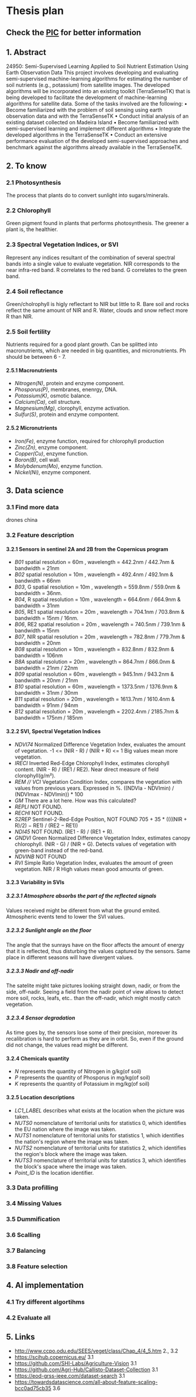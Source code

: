 # Thesis plan

## Check the [PIC](/aux/93748_PIC_Rafael_Candeias.pdf) for better information

## 1. Abstract

24950: Semi-Supervised Learning Applied to Soil Nutrient Estimation Using Earth Observation Data
This project involves developing and evaluating semi-supervised machine-learning algorithms for estimating the number of soil nutrients (e.g., potassium) from satellite images. The developed algorithms will be incorporated into an existing toolkit (TerraSenseTK) that is being developed to facilitate the development of machine-learning algorithms for satellite data. Some of the tasks involved are the following:
• Become familiarized with the problem of soil sensing using earth observation data and with the TerraSenseTK
• Conduct initial analysis of an existing dataset collected on Madeira Island
• Become familiarized with semi-supervised learning and implement different algorithms
• Integrate the developed algorithms in the TerraSenseTK
• Conduct an extensive performance evaluation of the developed semi-supervised approaches and benchmark against the algorithms already available in the TerraSenseTK.

## 2. To know

### 2.1 Photosynthesis

The process that plants do to convert sunlight into sugars/minerals.

### 2.2 Chlorophyll

Green pigment found in plants that performs photosynthesis. The greener a plant is, the healthier.

### 2.3 Spectral Vegetation Indices, or SVI

Represent any indices resultant of the combination of several spectral bands into a single value to evaluate vegetation.
NIR corresponds to the near infra-red band.
R correlates to the red band.
G correlates to the green band.

### 2.4 Soil reflectance

Green/cholrophyll is higly reflectant to NIR but little to R.
Bare soil and rocks reflect the same amount of NIR and R.
Water, clouds and snow reflect more R than NIR.

### 2.5 Soil fertility

Nutrients required for a good plant growth. Can be splitted into macronutrients, which are needed in big quantities, and micronutrients.
Ph should be between 6 - 7.

#### 2.5.1 Macronutrients

- *Nitrogen(N)*, protein and enzyme component.
- *Phosporus(P)*, membranes, enenrgy, DNA.
- *Potassium(K)*, osmotic balance.
- *Calcium(Ca)*, cell structure.
- *Magnesium(Mg)*, clorophyll, enzyme activation.
- *Sulfur(S)*, protein and enzyme compontent.

#### 2.5.2 Micronutrients

- *Iron(Fe)*, enzyme function, required for chlorophyll production
- *Zinc(Zn)*, enzyme component.
- *Copper(Cu)*, enzyme function.
- *Boron(B)*, cell wall.
- *Molybdenum(Mo)*, enzyme function.
- *Nickel(Ni)*, enzyme component.

## 3. Data science

### 3.1 Find more data

drones
china

### 3.2 Feature description

#### 3.2.1 Sensors in sentinel 2A and 2B from the Copernicus program

- *B01* spatial resolution = 60m , wavelength = 442.2nm / 442.7nm & bandwidth = 21nm
- *B02* spatial resolution = 10m , wavelength = 492.4nm / 492.1nm & bandwidth = 66nm
- *B03*, G spatial resolution = 10m , wavelength = 559.8nm / 559.0nm & bandwidth = 36nm.
- *B04*, R spatial resolution = 10m , wavelength = 664.6nm / 664.9nm & bandwidth = 31nm
- *B05*, RE1 spatial resolution = 20m , wavelength = 704.1nm / 703.8nm & bandwidth = 15nm / 16nm.
- *B06*, RE2 spatial resolution = 20m , wavelength = 740.5nm / 739.1nm & bandwidth = 15nm
- *B07*, NIR spatial resolution = 20m , wavelength = 782.8nm / 779.7nm & bandwidth = 20nm
- *B08* spatial resolution = 10m , wavelength = 832.8nm / 832.9nm & bandwidth = 106nm
- *B8A* spatial resolution = 20m , wavelength = 864.7nm / 866.0nm & bandwidth = 21nm / 22nm
- *B09* spatial resolution = 60m , wavelength = 945.1nm / 943.2nm & bandwidth = 20nm / 21nm
- *B10* spatial resolution = 60m , wavelength = 1373.5nm / 1376.9nm & bandwidth = 31nm / 30nm
- *B11* spatial resolution = 20m , wavelength = 1613.7nm / 1610.4nm & bandwidth = 91nm / 94nm
- *B12* spatial resolution = 20m , wavelength = 2202.4nm / 2185.7nm & bandwidth = 175nm / 185nm

#### 3.2.2 SVI, Spectral Vegetation Indices

- *NDVI74* Normalized Difference Vegetation Index, evaluates the amount of vegetation.
    -1 <= (NIR - R) / (NIR + R) <= 1
    Big values mean more vegetation.
- *IRECI* Inverted Red-Edge Chlorophyll Index, estimates clorophyll content.
    (NIR - R) / (RE1 / RE2).
    Near direct measure of field clorophyll(g/m²).
- *REM // VCI* Vegetation Condition Index, compares the vegetation with values from previous years.
    Expressed in %.
    ((NDVIa - NDVImin) / (NDVImax - NDVImin)) * 100
- *GM* There are a lot here. How was this calculated?
- *REPLI* NOT FOUND.
- *RECHI* NOT FOUND.
- *S2REP* Sentinel-2-Red-Edge Position, NOT FOUND
    705 + 35 * ((((NIR + R)/2) − RE1) / (RE2 − RE1))
- *NDI45* NOT FOUND.
    (RE1 - R) / (RE1 + R).
- *GNDVI* Green Normalized Difference Vegetation Index, estimates canopy chlorophyll.
    (NIR - G) / (NIR + G).
    Detects values of vegetation with green-band instead of the red-band.
- *NDVINB* NOT FOUND
- *RVI* Simple Ratio Vegetation Index, evaluates the amount of green vegetation.
    NIR / R
    High values mean good amounts of green.

#### 3.2.3 Variability in SVIs

##### 3.2.3.1 Atmosphere absorbs the part of the reflected signals

Values received might be diferent from what the ground emited. Atmospheric events tend to lower the SVI values.

##### 3.2.3.2 Sunlight angle on the floor

The angle that the sunrays have on the floor affects the amount of energy that it is reflected, thus disturbing the values captured by the sensors.
Same place in different seasons will have divergent values.

##### 3.2.3.3 Nadir and off-nadir

The satelite might take pictures looking straight down, nadir, or from the side, off-nadir. Seeing a field from the nadir point of view allows to detect more soil, rocks, leafs, etc.. than the off-nadir, which might mostly catch vegetation.

##### 3.2.3.4 Sensor degradation

As time goes by, the sensors lose some of their precision, moreover its recalibration is hard to perform as they are in orbit. So, even if the ground did not change, the values read might be different.

#### 3.2.4 Chemicals quantity

- *N* represents the quantity of Nitrogen in g/kg(of soil)
- *P* represents the quantity of Phosporus in mg/kg(of soil)
- *K* represents the quantity of Potassium in mg/kg(of soil)

#### 3.2.5 Location descriptions

- *LC1_LABEL* describes what exists at the location when the picture was taken.
- *NUTS0* nomenclature of territorial units for statistics 0, which identifies the EU nation where the image was taken.
- *NUTS1* nomenclature of territorial units for statistics 1, which identifies the nation's region where the image was taken.
- *NUTS2* nomenclature of territorial units for statistics 2, which identifies the region's block where the image was taken.
- *NUTS3* nomenclature of territorial units for statistics 3, which identifies the block's space where the image was taken.
- *Point_ID* is the location identifier.

### 3.3 Data profilling

### 3.4 Missing Values

### 3.5 Dummification

### 3.6 Scalling

### 3.7 Balancing

### 3.8 Feature selection

## 4. AI implementation

### 4.1 Try different algortihms

### 4.2 Evaluate all

## 5. Links

- <http://www.ccpo.odu.edu/SEES/veget/class/Chap_4/4_5.htm> 2., 3.2
- <https://scihub.copernicus.eu/>  3.1
- <https://github.com/SHI-Labs/Agriculture-Vision> 3.1
- <https://github.com/Agri-Hub/Callisto-Dataset-Collection> 3.1
- <https://eod-grss-ieee.com/dataset-search> 3.1
- <https://towardsdatascience.com/all-about-feature-scaling-bcc0ad75cb35> 3.6
